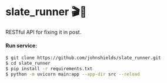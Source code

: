# slate_runner 🎬🐍
RESTful API for fixing it in post.

#### Run service:
```bash
$ git clone https://github.com/johnshields/slate_runner.git
$ cd slate_runner
$ pip install -r requirements.txt
$ python -m uvicorn main:app --app-dir src --reload
```
